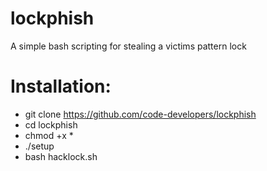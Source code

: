 # lockphish
A simple bash scripting for stealing a victims pattern lock

# Installation:
- git clone https://github.com/code-developers/lockphish
- cd lockphish
- chmod +x *
- ./setup
- bash hacklock.sh
